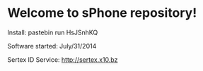 # Welcome to sPhone repository!

Install: pastebin run HsJSnhKQ

Software started: July/31/2014

Sertex ID Service: http://sertex.x10.bz
